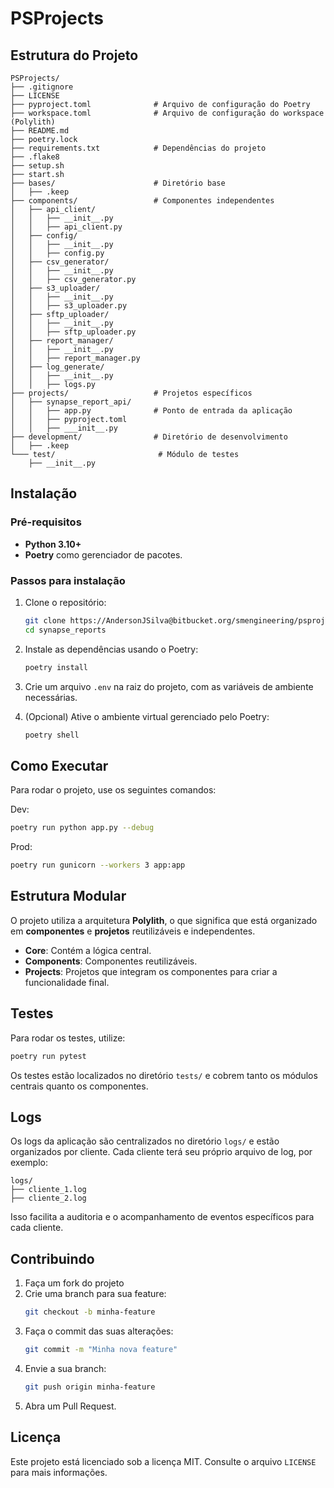 
# PSProjects

## Estrutura do Projeto

```plaintext
PSProjects/
├── .gitignore
├── LICENSE
├── pyproject.toml              # Arquivo de configuração do Poetry
├── workspace.toml              # Arquivo de configuração do workspace (Polylith)
├── README.md
├── poetry.lock
├── requirements.txt            # Dependências do projeto
├── .flake8
├── setup.sh
├── start.sh
├── bases/                      # Diretório base
│   ├── .keep
├── components/                 # Componentes independentes
│   ├── api_client/
│   │   ├── __init__.py
│   │   ├── api_client.py
│   ├── config/
│   │   ├── __init__.py
│   │   ├── config.py
│   ├── csv_generator/
│   │   ├── __init__.py
│   │   ├── csv_generator.py
│   ├── s3_uploader/
│   │   ├── __init__.py
│   │   ├── s3_uploader.py
│   ├── sftp_uploader/
│   │   ├── __init__.py
│   │   ├── sftp_uploader.py
│   ├── report_manager/
│   │   ├── __init__.py
│   │   ├── report_manager.py
│   ├── log_generate/
│   │   ├── __init__.py
│   │   ├── logs.py
├── projects/                   # Projetos específicos
│   ├── synapse_report_api/
│   │   ├── app.py              # Ponto de entrada da aplicação
│   │   ├── pyproject.toml
│   │   ├── ___init__.py
├── development/                # Diretório de desenvolvimento
│   ├── .keep
└─── test/                       # Módulo de testes
    ├── __init__.py

```

## Instalação

### Pré-requisitos

- **Python 3.10+**
- **Poetry** como gerenciador de pacotes.

### Passos para instalação

1. Clone o repositório:

   ```bash
   git clone https://AndersonJSilva@bitbucket.org/smengineering/psprojects.git
   cd synapse_reports
   ```

2. Instale as dependências usando o Poetry:

   ```bash
   poetry install
   ```

3. Crie um arquivo `.env` na raiz do projeto, com as variáveis de ambiente necessárias.

4. (Opcional) Ative o ambiente virtual gerenciado pelo Poetry:

   ```bash
   poetry shell
   ```

## Como Executar

Para rodar o projeto, use os seguintes comandos:

Dev:

```bash
poetry run python app.py --debug
```

Prod:

```bash
poetry run gunicorn --workers 3 app:app
```

## Estrutura Modular

O projeto utiliza a arquitetura **Polylith**, o que significa que está organizado em **componentes** e **projetos** reutilizáveis e independentes.

- **Core**: Contém a lógica central.
- **Components**: Componentes reutilizáveis.
- **Projects**: Projetos que integram os componentes para criar a funcionalidade final.

## Testes

Para rodar os testes, utilize:

```bash
poetry run pytest
```

Os testes estão localizados no diretório `tests/` e cobrem tanto os módulos centrais quanto os componentes.

## Logs

Os logs da aplicação são centralizados no diretório `logs/` e estão organizados por cliente. Cada cliente terá seu próprio arquivo de log, por exemplo:

```plaintext
logs/
├── cliente_1.log
├── cliente_2.log
```

Isso facilita a auditoria e o acompanhamento de eventos específicos para cada cliente.

## Contribuindo

1. Faça um fork do projeto
2. Crie uma branch para sua feature:
   ```bash
   git checkout -b minha-feature
   ```
3. Faça o commit das suas alterações:
   ```bash
   git commit -m "Minha nova feature"
   ```
4. Envie a sua branch:
   ```bash
   git push origin minha-feature
   ```
5. Abra um Pull Request.

## Licença

Este projeto está licenciado sob a licença MIT. Consulte o arquivo `LICENSE` para mais informações.
